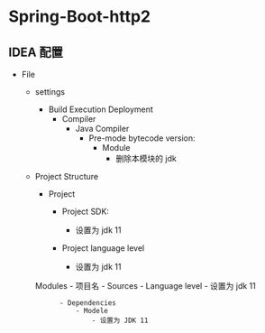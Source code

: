 # Spring-Boot-http2

## IDEA 配置

- File
    - settings
        - Build Execution Deployment
            - Compiler
                - Java Compiler
                    - Pre-mode bytecode version:
                        - Module
                            - 删除本模块的 jdk

    - Project Structure
        - Project
            - Project SDK:
                - 设置为 jdk 11
            
            - Project language level
                - 设置为 jdk 11

        Modules
            - 项目名
                - Sources
                    - Language level
                        - 设置为 jdk 11
                
                - Dependencies
                    - Modele
                        - 设置为 JDK 11
